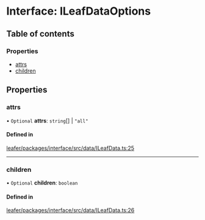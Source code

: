 # Interface: ILeafDataOptions

## Table of contents

### Properties

- [attrs](ILeafDataOptions.md#attrs)
- [children](ILeafDataOptions.md#children)

## Properties

### attrs

• `Optional` **attrs**: `string`[] \| ``"all"``

#### Defined in

[leafer/packages/interface/src/data/ILeafData.ts:25](https://github.com/leaferjs/leafer/blob/a596007/packages/interface/src/data/ILeafData.ts#L25)

___

### children

• `Optional` **children**: `boolean`

#### Defined in

[leafer/packages/interface/src/data/ILeafData.ts:26](https://github.com/leaferjs/leafer/blob/a596007/packages/interface/src/data/ILeafData.ts#L26)
